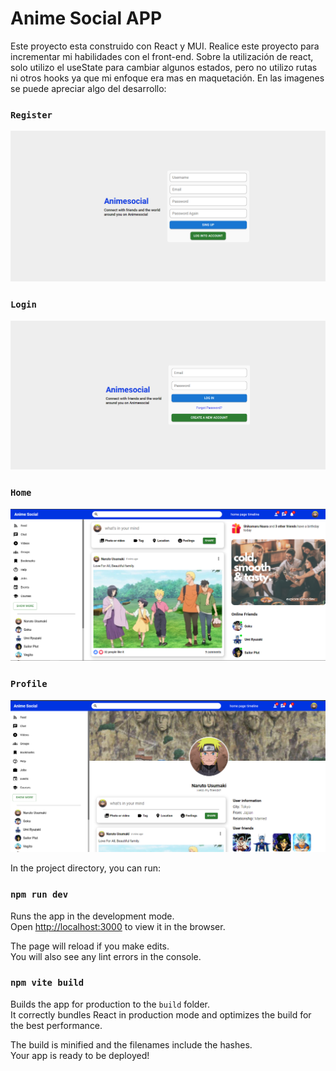 # Anime Social APP

Este proyecto esta construido con React y MUI. Realice este proyecto para incrementar mi habilidades con el front-end. Sobre la utilización de react, solo utilizo el useState para cambiar algunos estados, pero no utilizo rutas ni otros hooks ya que mi enfoque era mas en maquetación. En las imagenes se puede apreciar algo del desarrollo:
### `Register`
<p>
    <img src='./assets/register.png'/>
</p>

### `Login`
<p>
    <img src='./assets/login.png'/>
</p>

### `Home`
<p>
    <img src='./assets/home.png'/>
</p>

### `Profile`
<p>
    <img src='./assets/profile.png'/>
</p>

In the project directory, you can run:

### `npm run dev`

Runs the app in the development mode.\
Open [http://localhost:3000](http://localhost:3000) to view it in the browser.

The page will reload if you make edits.\
You will also see any lint errors in the console.


### `npm vite build`

Builds the app for production to the `build` folder.\
It correctly bundles React in production mode and optimizes the build for the best performance.

The build is minified and the filenames include the hashes.\
Your app is ready to be deployed!
